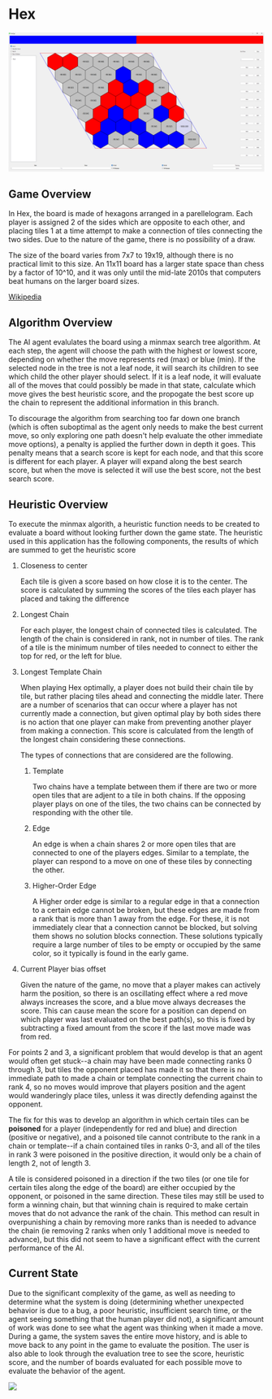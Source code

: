 <h1>Hex</h1>

![](Images/Overview.png)

<h2>Game Overview</h2>
<p>In Hex, the board is made of hexagons arranged in a parellelogram.  Each player is assigned 2 of the sides which are opposite to each other, and placing tiles 1 at a time attempt to make a connection of tiles connecting the two sides.  Due to the nature of the game, there is no possibility of a draw.</p>

<p>The size of the board varies from 7x7 to 19x19, although there is no practical limit to this size.  An 11x11 board has a larger state space than chess by a factor of 10^10, and it was only until the mid-late 2010s that computers beat humans on the larger board sizes.</p>

[Wikipedia](https://en.wikipedia.org/wiki/Hex_(board_game))
<h2>Algorithm Overview</h2>
<p>The AI agent evalulates the board using a minmax search tree algorithm.  At each step, the agent will choose the path with the highest or lowest score, depending on whether the move represents red (max) or blue (min).  If the selected node in the tree is not a leaf node, it will search its children to see which child the other player should select.  If it is a leaf node, it will evaluate all of the moves that could possibly be made in that state, calculate which move gives the best heuristic score, and the propogate the best score up the chain to represent the additional information in this branch.</p>

<p>To discourage the algorithm from searching too far down one branch (which is often suboptimal as the agent only needs to make the best current move, so only exploring one path doesn't help evaluate the other immediate move options), a penalty is applied the further down in depth it goes.  This penalty means that a search score is kept for each node, and that this score is different for each player.  A player will expand along the best search score, but when the move is selected it will use the best score, not the best search score.</p>
<h2>Heuristic Overview</h2>
<p>To execute the minmax algorith, a heuristic function needs to be created to evaluate a board without looking further down the game state.  The heuristic used in this application has the following components, the results of which are summed to get the heuristic score</p>
<ol>
<li>Closeness to center
<p>Each tile is given a score based on how close it is to the center.  The score is calculated by summing the scores of the tiles each player has placed and taking the difference</p>
</li>
<li>Longest Chain
<p>For each player, the longest chain of connected tiles is calculated.  The length of the chain is considered in rank, not in number of tiles.  The rank of a tile is the minimum number of tiles needed to connect to either the top for red, or the left for blue.</p>
</li>
<li>Longest Template Chain
<p>When playing Hex optimally, a player does not build their chain tile by tile, but rather placing tiles ahead and connecting the middle later.  There are a number of scenarios that can occur where a player has not currently made a connection, but given optimal play by both sides there is no action that one player can make from preventing another player from making a connection.  This score is calculated from the length of the longest chain considering these connections.</p>
<p>The types of connections that are considered are the following.</p>
<ol>
<li>Template
<p>Two chains have a template between them if there are two or more open tiles that are adjent to a tile in both chains.  If the opposing player plays on one of the tiles, the two chains can be connected by responding with the other tile.</p>
</li>
<li>Edge
<p>An edge is when a chain shares 2 or more open tiles that are connected to one of the players edges.  Similar to a template, the player can respond to a move on one of these tiles by connecting the other.</p>
</li>
<li>Higher-Order Edge
<p>A Higher order edge is similar to a regular edge in that a connection to a certain edge cannot be broken, but these edges are made from a rank that is more than 1 away from the edge.  For these, it is not immediately clear that a connection cannot be blocked, but solving them shows no solution blocks connection.  These solutions typically require a large number of tiles to be empty or occupied by the same color, so it typically is found in the early game.</p>
</li>
</ol>
</li>
<li>Current Player bias offset
<p>Given the nature of the game, no move that a player makes can actively harm the position, so there is an oscillating effect where a red move always increases the score, and a blue move always decreases the score.  This can cause mean the score for a position can depend on which player was last evaluated on the best path(s), so this is fixed by subtracting a fixed amount from the score if the last move made was from red.</p>
</li>
</ol>
<p>For points 2 and 3, a significant problem that would develop is that an agent would often get stuck--a chain may have been made connecting ranks 0 through 3, but tiles the opponent placed has made it so that there is no immediate path to made a chain or template connecting the current chain to rank 4, so no moves would improve that players position and the agent would wanderingly place tiles, unless it was directly defending against the opponent.<p>
<p>The fix for this was to develop an algorithm in which certain tiles can be <b>poisoned</b> for a player (independently for red and blue) and direction (positive or negative), and a poisoned tile cannot contribute to the rank in a chain or template--if a chain contained tiles in ranks 0-3, and all of the tiles in rank 3 were poisoned in the positive direction, it would only be a chain of length 2, not of length 3.</p>
<p>A tile is considered poisoned in a direction if the two tiles (or one tile for certain tiles along the edge of the board) are either occupied by the opponent, or poisoned in the same direction.  These tiles may still be used to form a winning chain, but that winning chain is required to make certain moves that do not advance the rank of the chain.  This method can result in overpunishing a chain by removing more ranks than is needed to advance the chain (ie removing 2 ranks when only 1 additional move is needed to advance), but this did not seem to have a significant effect with the current performance of the AI.</p>
<h2>Current State</h2>
<p>Due to the significant complexity of the game, as well as needing to determine what the system is doing (determining whether unexpected behavior is due to a bug, a poor heuristic, insufficient search time, or the agent seeing something that the human player did not), a significant amount of work was done to see what the agent was thinking when it made a move.  During a game, the system saves the entire move history, and is able to move back to any point in the game to evaluate the position.  The user is also able to look through the evaluation tree to see the score, heuristic score, and the number of boards evaluated for each possible move to evaluate the behavior of the agent.</p>

![](Images/EvalTree.png.png)